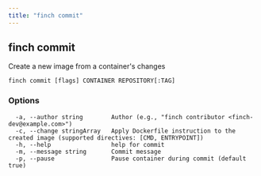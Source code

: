 ```yaml
---
title: "finch commit"
---
```

## finch commit

Create a new image from a container's changes

```
finch commit [flags] CONTAINER REPOSITORY[:TAG]
```

### Options
```
  -a, --author string        Author (e.g., "finch contributor <finch-dev@example.com>")
  -c, --change stringArray   Apply Dockerfile instruction to the created image (supported directives: [CMD, ENTRYPOINT])
  -h, --help                 help for commit
  -m, --message string       Commit message
  -p, --pause                Pause container during commit (default true)
```
